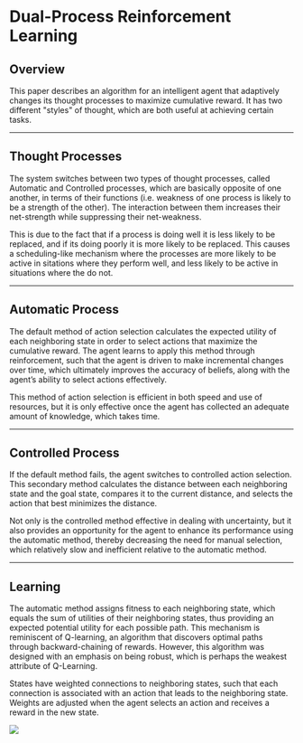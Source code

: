 # Dual-Process Reinforcement Learning



## Overview

This paper describes an algorithm for an intelligent agent that adaptively changes its thought processes to maximize cumulative reward. It has two different "styles" of thought, which are both useful at achieving certain tasks. 

---

## Thought Processes

The system switches between two types of thought processes, called Automatic and Controlled processes, which are basically opposite of one another, in terms of their functions (i.e. weakness of one process is likely to be a strength of the other). The interaction between them increases their net-strength while suppressing their net-weakness. 

This is due to the fact that if a process is doing well it is less likely to be replaced, and if its doing poorly it is more likely to be replaced. This causes a scheduling-like mechanism where the processes are more likely to be active in sitations where they perform well, and less likely to be active in situations where the do not.

---

## Automatic Process

The default method of action selection calculates the expected utility of each neighboring state in order to select actions that maximize the cumulative reward. The agent learns to apply this method through reinforcement, such that the agent is driven to make incremental changes over time, which ultimately improves the accuracy of beliefs, along with the agent’s ability to select actions effectively.
 
 This method of action selection is efficient in both speed and use of resources, but it is only effective once the agent has collected an adequate amount of knowledge, which takes time. 

---

## Controlled Process

If the default method fails, the agent switches to controlled action selection. This secondary method calculates the distance between each neighboring state and the goal state, compares it to the current distance, and selects the action that best minimizes the distance. 

Not only is the controlled method effective in dealing with uncertainty, but it also provides an opportunity for the agent to enhance its performance using the automatic method, thereby decreasing the need for manual selection, which relatively slow and inefficient relative to the automatic method.

---

## Learning

The automatic method assigns fitness to each neighboring state, which equals the sum of utilities of their neighboring states, thus providing an expected potential utility for each possible path. This mechanism is reminiscent of Q-learning, an algorithm that discovers optimal paths through backward-chaining of rewards. However, this algorithm was designed with an emphasis on being robust, which is perhaps the weakest attribute of Q-Learning. 

States have weighted connections to neighboring states, such that each connection is associated with an action that leads to the neighboring state. Weights are adjusted when the agent selects an action and receives a reward in the new state.

![](https://github.com/CarsonScott/Dual-Process-Action-Selection/blob/master/img/Capture.PNG)
